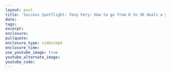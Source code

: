 ```yaml
---
layout: post
title: 'Success Spotllight: Tony Fery: How to go from 0 to 36 deals a year'
date:
tags:
excerpt:
enclosure:
pullquote:
enclosure_type: video/mp4
enclosure_time:
use_youtube_image: true
youtube_alternate_image:
youtube_code:
---
```


